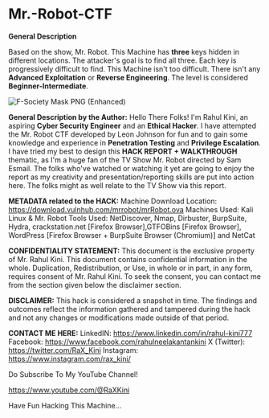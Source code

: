 # Mr.-Robot-CTF
**General Description**

Based on the show, Mr. Robot. 
This Machine has **three** keys hidden in different locations. The attacker's goal is to find all three. Each key is progressively difficult to find.
This Machine isn't too difficult. There isn't any **Advanced Exploitation** or **Reverse Engineering**.
The level is considered **Beginner-Intermediate**.

![F-Society Mask PNG (Enhanced)](https://github.com/RaXKini/Mr.-Robot-CTF/assets/93133233/df4727aa-d1ad-43c0-bdea-3544de903e79)

**General Description by the Author:**
Hello There Folks! I'm Rahul Kini, an aspiring **Cyber Security Engineer** and an **Ethical Hacker**. I have attempted the Mr. Robot CTF developed by Leon Johnson for fun and to gain some knowledge and experience in **Penetration Testing** and **Privilege Escalation**. I have tried my best to design this **HACK REPORT + WALKTHROUGH** thematic, as I'm a huge fan of the TV Show Mr. Robot directed by Sam Esmail. The folks who've watched or watching it yet are going to enjoy the report as my creativity and presentation/reporting skills are put into action here. The folks might as well relate to the TV Show via this report.

**METADATA related to the HACK:**
Machine Download Location: https://download.vulnhub.com/mrrobot/mrRobot.ova
Machines Used: Kali Linux & Mr. Robot
Tools Used: NetDiscover, Nmap, Dirbuster, BurpSuite, Hydra, crackstation.net [Firefox Browser],GTFOBins [Firefox Browser], WordPress [Firefox Browser + BurpSuite Browser (Chromium)] and NetCat

**CONFIDENTIALITY STATEMENT:**
This document is the exclusive property of Mr. Rahul Kini. This document contains confidential information in the whole. Duplication, Redistribution, or Use, in whole or in part, in any form, requires consent of Mr. Rahul Kini. To seek the consent, you can contact me from the section given below the disclaimer section.

**DISCLAIMER:**
This hack is considered a snapshot in time. The findings and outcomes reflect the information gathered and tampered during the hack and not any changes or modifications made outside of that period.

**CONTACT ME HERE:**
LinkedIN: https://www.linkedin.com/in/rahul-kini777
Facebook: https://www.facebook.com/rahulneelakantankini
X (Twitter): https://twitter.com/RaX_Kini
Instagram: https://www.instagram.com/rax_kini/

Do Subscribe To My YouTube Channel!

https://www.youtube.com/@RaXKini

Have Fun Hacking This Machine...
